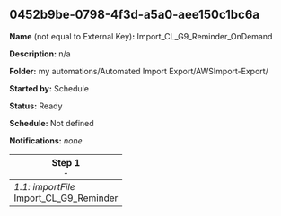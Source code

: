 ## 0452b9be-0798-4f3d-a5a0-aee150c1bc6a

**Name** (not equal to External Key)**:** Import_CL_G9_Reminder_OnDemand

**Description:** n/a

**Folder:** my automations/Automated Import Export/AWSImport-Export/

**Started by:** Schedule

**Status:** Ready

**Schedule:** Not defined

**Notifications:** _none_


| Step 1<br>_<small>-</small>_ |
| --- |
| _1.1: importFile_<br>Import_CL_G9_Reminder |
